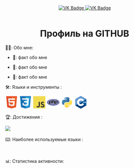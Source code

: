 <div id ="badges" align="center">
<a href="https://vk.com/bluefacebabyeeeaaayyy"> 
  <img src="https://img.shields.io/badge/VK-blue?style=for-the-badge&logo=VK&logoColor=white" alt="VK Badge"/>
</a>
<a href="https://mail.google.com/mail/u/0/#inbox">
  <img src="https://img.shields.io/badge/EMAIL-red?style=for-the-badge&logo=Gmail&logoColor=white" alt="VK Badge"/>
</a>
</div>

<div id="viewprof" align="center">
  <img src="https://komarev.com/ghpvc/?username=maYkiss&style=flat-square&color=blue" alt=""/>
</div>

<div id="heythere" align="center">
<h1>Профиль на GITHUB</h1>
</div>
👨‍💻: Обо мне:

- 🧠: факт обо мне
  
- 🦙: факт обо мне
  
- 🥇: факт обо мне

🛠️: Языки и инструменты :

<div>
  <img src="https://github.com/devicons/devicon/blob/master/icons/html5/html5-original.svg" width="40" height="40">
  <img src="https://github.com/devicons/devicon/blob/master/icons/css3/css3-original.svg" width="40" height="40">
  <img src="https://github.com/devicons/devicon/blob/master/icons/javascript/javascript-original.svg" width="40" height="40">
  <img src="https://github.com/devicons/devicon/blob/master/icons/php/php-original.svg" width="40" height="40">
  <img src="https://github.com/devicons/devicon/blob/master/icons/python/python-original.svg" width="40" height="40">
  <img src="https://github.com/devicons/devicon/blob/master/icons/cplusplus/cplusplus-original.svg" width="40" height="40">
</div>

🏆: Достижения :

<div>
  <img src="https://github-profile-trophy.vercel.app/?username=maYkiss" alt""/>
</div>

⌨️: Наиболее используемые языки :

<div>
  <img src="https://github-readme-stats.vercel.app/api/top-langs/?username=maYkiss" alt=""/>
</div>

📊: Статистика активности:

<div>
  <img src="https://github-readme-activity-graph.vercel.app/graph?username=maYkiss56&theme=dracula" alt=""/>
</div>
